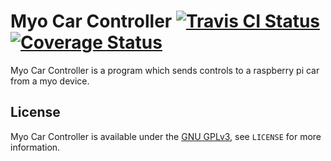 # Myo Car Controller [![Travis CI Status](https://api.travis-ci.org/SUNY-Oswego-IEEE-Myo-Car/myo-car-controller.svg)](https://travis-ci.org/SUNY-Oswego-IEEE-Myo-Car/myo-car-controller) [![Coverage Status](https://coveralls.io/repos/github/SUNY-Oswego-IEEE-Myo-Car/myo-car-controller/badge.svg?branch=master)](https://coveralls.io/github/SUNY-Oswego-IEEE-Myo-Car/myo-car-controller?branch=master)
Myo Car Controller is a program which sends controls to a raspberry pi car from a myo device.

## License
Myo Car Controller is available under the [GNU GPLv3](https://www.gnu.org/licenses/gpl-3.0.html), see `LICENSE` for more information.
